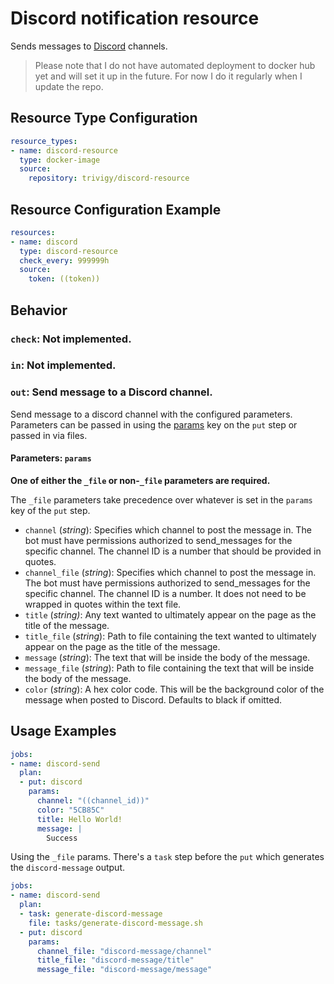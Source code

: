 # Discord notification resource

Sends messages to [Discord](https://discordapp.com/) channels.

> Please note that I do not have automated deployment to docker hub yet and 
will set it up in the future. For now I do it regularly when I update the repo.

## Resource Type Configuration

```yaml
resource_types:
- name: discord-resource
  type: docker-image
  source:
    repository: trivigy/discord-resource
```

## Resource Configuration Example
```yaml
resources:
- name: discord
  type: discord-resource
  check_every: 999999h
  source:
    token: ((token))
```

## Behavior

### `check`: Not implemented.

### `in`: Not implemented.

### `out`: Send message to a Discord channel.

Send message to a discord channel with the configured parameters. Parameters can be passed in using the [params](https://concourse-ci.org/jobs.html#schema.step.put-step.params) key on the `put` step or passed in via files.

#### Parameters: `params`

**One of either the `_file` or non-`_file` parameters are required.**

The `_file` parameters take precedence over whatever is set in the `params` key of the `put` step.

- `channel` (_string_): Specifies which channel to post the message in. The bot must have permissions authorized to send_messages for the specific channel. The channel ID is a number that should be provided in quotes.
- `channel_file` (_string_): Specifies which channel to post the message in. The bot must have permissions authorized to send_messages for the specific channel. The channel ID is a number. It does not need to be wrapped in quotes within the text file.
- `title` (_string)_: Any text wanted to ultimately appear on the page as the title of the message.
- `title_file` (_string_): Path to file containing the text wanted to ultimately appear on the page as the title of the message.
- `message` (_string_): The text that will be inside the body of the message.
- `message_file` (_string_): Path to file containing the text that will be inside the body of the message.
- `color` (_string_): A hex color code. This will be the background color of the message when posted to Discord. Defaults to black if omitted.

## Usage Examples
```yaml
jobs:
- name: discord-send
  plan:
  - put: discord
    params:
      channel: "((channel_id))"
      color: "5CB85C"
      title: Hello World!
      message: |
        Success
```

Using the `_file` params. There's a `task` step before the `put` which generates the `discord-message` output.

```yaml
jobs:
- name: discord-send
  plan:
  - task: generate-discord-message
    file: tasks/generate-discord-message.sh
  - put: discord
    params:
      channel_file: "discord-message/channel"
      title_file: "discord-message/title"
      message_file: "discord-message/message"
```

